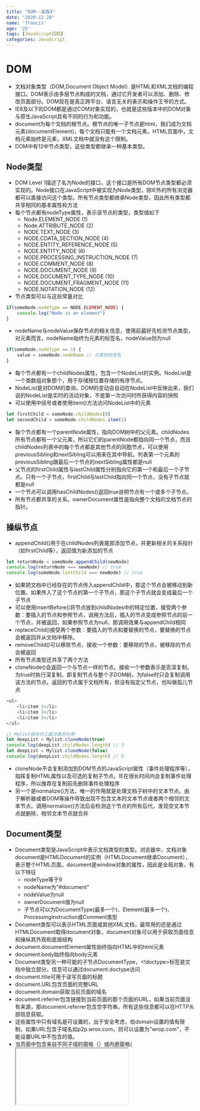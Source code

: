 ```yaml
---
title: "DOM--高程4"
date: "2020-12-28"
name: 'francis'
age: '25'
tags: [JavaScript回顾]
categories: JavaScript
---
```


# DOM

- 文档对象类型（DOM,Document Object Model）是HTML和XML文档的编程接口。DOM表示由多层节点构成的文档，通过它开发者可以添加、删除、修改页面部分。DOM现在是真正跨平台、语言无关的表示和操作王爷的方式。
- IE8及以下的DOM都是通过COM对象实现的，也就是这些版本中的DOM对象与原生JavaScript具有不同的行为和功能。
- document为每个文档的根节点。根节点的唯一子节点是html，我们成为文档元素(documentElement)，每个文档只能有一个文档元素。HTML页面中，文档元素始终是<html>元素，XML文档中就没有这个限制。
- DOM中有12中节点类型，这些类型都继承一种基本类型。

## Node类型

- DOM Level 1描述了名为Node的接口，这个接口是所有DOM节点类型都必须实现的。Node接口在JavaScript中被实现为Node类型，除IE外的所有浏览器都可以直接访问这个类型。所有节点类型都继承Node类型，因此所有类型都共享相同的基本属性和方法
- 每个节点都有nodeType属性，表示该节点的类型，类型值如下
  - Node.ELEMENT_NODE (1)
  - Node.ATTRIBUTE_NODE (2)
  - NODE.TEXT_NODE (3)
  - NODE.CDATA_SECTION_NODE (4)
  - NODE.ENTITY_REFERENCE_NODE (5)
  - NODE.ENTITY_NODE (6)
  - NODE.PROCESSING_INSTRUCTION_NODE (7)
  - NODE.COMMENT_NODE (8)
  - NODE.DOCUMENT_NODE (9)
  - NODE.DOCUMENT_TYPE_NODE (10)
  - NODE.DOCUMENT_FRAGMENT_NODE (11)
  - NODE.NOTATION_NODE (12)
- 节点类型可以与这些常量对比
<!--more-->
```js
if(someNode.nodeType == NODE.ELEMENT_NODE) {
    console.log("Node is an element")
}
```

- nodeName与nodeValue保存节点的相关信息，使用前最好先检测节点类型，对元素而言，nodeName始终为元素的标签名，nodeValue则为null

```js
if(someNode.nodeType == 1) {
    value = someNode.nodeName // 元素的标签名
}
```

- 每个节点都有一个childNodes属性，包含一个NodeList的实例。NodeList是一个类数组对象那个，用于存储按位置存储的有序节点。
- NodeList是对DOM的查询，DOM的变动会自动在NodeList中反映出来，我们说的NodeList是实时的活动对象，不是第一次访问时所获得内容的快照
- 可以使用中括号或者使用item()方法访问NodeList中的元素

```js
let firstChild = someNode.childNodes[0]
let secondChild = someNode.childNodes.item(1)
```

- 每个节点都有一个parentNode属性，指向DOM树中的父元素。childNodes所有节点都有一个父元素，所以它们的parentNode都指向同一个节点，而且childNodes列表中的每个节点都是其他节点的同胞节点，可以使用previousSibling和nextSibling可以用来在其中导航。列表第一个元素的previousSibling跟最后一个节点的nextSibling属性都是null
- 父节点的firstChild属性与lastChild属性分别指向它的第一个和最后一个子节点。只有一个子节点，firstChild与lastChild指向同一个节点，没有子节点就都是null
- 一个节点可以调用hasChildNodes()返回true说明节点有一个或多个子节点。
- 所有节点都共享的关系。ownerDocument属性是指向整个文档的文档节点的指针。

## 操纵节点

- appendChild()用于在childNodes列表尾部添加节点，并更新相关的关系指针（如firstChild等），返回值为新添加的节点

```js
let returnNode = someNode.appendChild(newNode)
console.log(returnNode === newNode) // true
console.log(someNode.lastChild === newNode) // true
```

- 如果把文档中已经存在的节点传入appendChild中，那这个节点会被移动到新位置。如果传入了这个节点的第一个子节点，那这个子节点就会变成最后一个子节点
- 可以使用insertBefore()将节点放到childNodes中的特定位置，接受两个参数：要插入的节点和参照节点，调用方法后，插入的节点变成参照节点的前一个节点，并被返回，如果参照节点为null，那调用效果与appendChild相同
- replaceChild()接受两个参数：要插入的节点和要替换的节点，要替换的节点会被返回并从文档中移除。
- removeChild()可以移除节点，接收一个参数：要移除的节点，被移除的节点会被返回
- 所有节点类型还共享了两个方法
- cloneNode()会返回一个与节点一样的节点。接收一个参数表示是否深复制。为true时执行深复制，即复制节点与整个子DOM树。为false时只会复制调用该方法的节点。返回的节点属于文档所有，但没有指定父节点，也叫做孤儿节点

```js
<ul>
    <li>item 1</li>
    <li>item 2</li>
    <li>item 3</li>
</ul>

// Mylist保存对上面元素的引用
let deepList = Mylist.cloneNode(true)
console.log(deepList.childNodes.length) // 3
let deepList = Mylist.cloneNode(false)
console.log(deepList.childNodes.length) // 0
```

- cloneNode不会复制添加到DOM节点的JavaScript属性（事件处理程序等），指挥复制HTML属性以及可选的复制子节点。IE在很长时间内会复制事件处理程序，所以推荐在复制前先删除事件处理程序
- 另一个是normalize()方法，唯一的作用就是处理文档子树中的文本节点。由于解析器或者DOM等操作导致出现不包含文本的文本节点或者两个相邻的文本节点。调用normalize()方法后会检测这个节点的所有后代，发现空文本节点就删除，相邻文本节点就合并

## Document类型

- Document类型是JavaScript中表示文档类型的类型。浏览器中，文档对象document是HTMLDocument的实例（HTMLDocument继承Document），表示整个HTML页面。document是window对象的属性，因此是全局对象，有以下特征
  - nodeType等于9
  - nodeName为"#document"
  - nodeValue为null
  - ownerDocument值为null
  - 子节点可以为DocumentType(最多一个)、Element(最多一个)、ProcessingInstruction或Comment类型
- Document类型可以表示HTML页面或其他XML文档，最常用的还是通过HTMLDocument取得document对象，document对象可以用于获取页面信息和操纵其外观和底层结构
- document.documentElement属性始终指向HTML中的html元素
- document.body始终指向body元素
- Document类型另一种可能的子节点DocumentType，<!doctype>标签是文档中独立部分，信息可以通过document.doctype访问
- document.title可用于读写页面的标题
- document.URL包含页面的完整URL
- document.domain获取当前页面的域名
- document.referrer包含链接到当前页面的那个页面的URL，如果当前页面没有来源，那document.referrer包含空字符串。所有这些信息都可以在HTTP头部信息获取。
- 这些属性中只有域名是可设置的，出于安全考虑，给domain设置的值有限制，如果URL包含子域名如p2p.wrox.com，则可以设置为"wrop.com"，不能设置URL中不包含的值。
- 当页面中包含来自不同子域的窗格（<frame>）或内嵌窗格(<iframe>)时，可以设置document.domain来绕过浏览器跨域通信的限制，实现JavaScript通信。在每个页面上把document.domain设置为相同的值，那就可以互相访问对方的JavaScript对象了。比如，一个加载自www.wrox.com的页面包含内嵌窗格，其中页面加载自p2p.wrox.com。两个页面的document.domain包含不同的字符串，内部与外部不能相互访问。要是把document.domain都设为wrox.com后就可以通信了
- 浏览器对domain还有一个限制，将document.domain设置为"wrox.com"后就不能设置回"p2p.wrox.com"

## 定位元素

- document.getElementById()接收一个参数，获取元素的id，找到了返回元素，没找到返回null，参数区分大小写，有多个相同id时返回文档中出现的第一个元素
- document.getElementsByTagName()接收一个元素的标签名，返回包含一个或多个元素的NodeList。在HTML文档中，返回一个HTMLCollection对象，也是一个实时列表。可以使用中括号或者item()方法取值。
- HTMLCollection对象有一个额外的方法namedItem()，可通过标签的name取得某一项的引用。比如
- 对于name属性的元素，也可以直接通过中括号来获取

```js
<img src="a.gif" name="myImage"/>

let images = document.getElementsByTagName('img')
let myImage = images.namedItem('myImage')
let myImage = images['myImage']
```

- 对HTMLCollection对象，中括号可接受数值索引，也可以接受字符串索引，在后台，数值索引会调用item()，字符串索引调用namedItem()
- 匹配所有元素可以传入*
- document.getElementsByName()接收一个字符串，返回具有给定name属性的元素
- document对象还暴露了几个特殊集合，这些集合也都是HTMLCollection的实例，如下
  - document.authors包含文档中所有带name属性的<a>元素
  - document.applets包含文档中的所有<applet>元素（applet元素不推荐使用，所以集合已经废弃）
  - document.forms包含文档中的所有<form>元素
  - document.images包含文档中的所有<img>元素
  - document.links包含文档中的所有带href属性的<a>元素
- 这些特殊集合都存在与HTMLDocument对象上，内容也都是实时更新的

## DOM兼容性测试

- 由于DOM有多个Level和多个部分，所以需要确定浏览器实现了哪些DOM。
- document.implementation属性是一个对象，提供了浏览器DOM实现的信息与能力。DOM Level 1在document.implementation只定义了一个方法hasFeature()，接受两个参数：特性名称和DOM版本。如果浏览器支持特性和版本就返回true

```js
let hasXmlDom = document.implementation.hasFeature('XML', '1.0')
```

- 可以用hasFeature()方法检测的特性及版本如下
  - Core: 1.0、2.0、3.0，定义属性文档结构的基本DOM
  - XML: 1.0、2.0、3.0,Core的XML拓展，增加了对CDATA区块、处理指令和实体的支持
  - HTML: 1.0、2.0，XML的HTML拓展，增加了HTML特定的元素和实体
  - Views: 2.0，文档基于某些样式的实现格式
  - StyleSheets: 2.0，文档的相关样式表
  - CSS: 2.0，Cascading Style Sheets Level 1
  - CSS2: 2.0，Cascading Style Sheets Level 1
  - Events: 2.0、3.0， 通用DOM事件
  - UIEvents: 2.0、3.0，用户界面事件
  - TextEvents: 3.0，文本输入设备触发的事件
  - MouseEvents: 2.0、3.0，鼠标触发的事件
  - MutationEvents: 2.0、3.0，DOM树变化时触发的事件
  - MutationNameEvents: 3.0，DOM元素或元素属性被重命名时触发的事件
  - HTMLEvents: 2.0，HTML 4.01事件
  - Range: 2.0，在DOM树中操作一定范围的对象和方法
  - Traversal: 2.0，遍历DOM树的方法
  - LS:3.0，文件与DOM树之间的同步加载与保存
  - LS-Async: 3.0，文件与DOM树之间的异步加载与保存
  - Validation: 3.0，修改DOM树并保证其继续有效的方法
  - XPath: 3.0，访问XML文档不同部分的语言
- 由于实现不一致，hasFeature()返回值并不可靠，方法现在已经被废弃。为了向后兼容，目前主流浏览器仍然支持这个方法，但不论检测什么都返回true

## 文档写入

- document对象早期留存了一个可以向网页输出流写入内容的能力。对应方法：write()、writeln()、open()、close()。
- write与writeln都接受一个字符串参数，可将此字符串写入网页中，write只是写入，writeln写入后还会在字符串尾部加一个换行符。

```js
document.write("<strong>" + (new Date()).toStirng() + '</strong>')
```

- write写入html标签时要注意对字符串的转义
- write在页面加载完成后调用会重写整个页面
- open跟close方法用于打开和关闭网页输出流。
- 严格的XHTML文档不支持文档写入。对于内容类型为 application/xml+xhtml的页面，这些方法无用

## Element类型

- Element表示XML或HTML元素，对外暴露访问元素标签名、子节点和属性的能力，特征如下
  - nodeType为1
  - nodeName值为元素的标签名
  - nodeValue为null
  - parentNode值为Document或Element对象
- 子节点可以使Element、Text、Comment、ProcessingInstruction、CDATASection、EntityReference类型
- 通过nodeName或tagName获取元素的标签名，两个属性返回同样的值
- HTML中，元素标签名始终以全大写表示；在XML（XHTML）中，标签名始终与源代码中的一致。所以在比较时最好将签名转为小写模式
- 所有HTML元素都通过HTMLElement类型表示，包括直接实例跟间接实例。HTMLElement直接继承Element并增加了下列属性之一，它们是所有HTML元素上都有的标准属性
  - id，元素在文档中的唯一标识符
  - title: 元素的额外信息，一般以提示条形式展示
  - lang: 元素内容的语言代码
  - dir:语言的书写方向（"ltr"表示左到右，"rtl"表示右到左）
  - className: 相当于class属性，用于指定元素的CSS类（class为关键字，不能直接用）
- 每个元素都有零个或多个属性，与属性相关的DOM方法主要有下三个
- getAttribute()、setAttribute()、removeAttribute()

```js
let div = document.getElementById('myDiv')

console.log(div.getAttribute('id'))
console.log(div.getAttribute('class'))
```

- 这里传给getAttribute的属性名与实际的属性名是一致的，所以这里传class而不是className，如果属性不存在，返回null
- getAttribute可以获取自定义的属性，在html5规范中，自定义属性名前缀应该是data-的形式
- 元素的所有属性也可以通过相应DOM元素对象的属性来获取。包括HTMLElement上得直接映射对象和所有公认的属性（不包括自定义属性）
- 通过DOM对象访问的属性中有两个属性的返回值跟使用getAttribute获取到的值不一致
  - 一个是style属性，使用getAttribute获取到的是字符串，通过DOM访问到的是一个（CSSStyleDeclaration）对象。
  - 第二个属性是事件处理程序，比如onclick，在元素上使用事件属性时，属性值是一段JavaScript代码。使用getAttribute获取到的是字符串形式的源码；通过DOM对象的属性访问事件属性时返回的是一个JavaScript函数。这是因为onclick等事件属性是可以接收函数值的
- 考虑到上面的差异，开发者一般都会放弃使用getAttribute来获取值，只使用对象属性。getAttribute主要用来获取自定义属性的值。
- setAttribute接收两个参数：要设置的属性名及属性值。属性值已存在会替换原来的值，属性不存在，就会以指定的值进行创建
- 使用setAttribute设置的属性名会规范为小写形式，所以"ID"会变成"id"
- 在DOM对象上设置自定义属性，不会自动让它变成元素的属性

```js
div.mycolor = 'red'
console.log(div.getAttribute('mycolor')) // null
```

- removeAttribute用于从元素中删除属性，将整个属性完全从元素中去掉
- Element是唯一使用attributes属性的DOM节点类型，attributes属性包含一个NamedNodeMap实例，是一个实时的集合。元素的每个属性都表现为一个Attr节点，并保存在这个NamedNodeMap对象中，NamedNodeMap对象包含下方法
  - getNamedItem(name)， 返回nodeName属性等于name的节点
  - removeNamedItem(name)，删除nodeName属性等于name的节点
  - setNamedItem(node)，向列表中添加node节点，以其nodeName作为索引
  - item(pos)，返回索引pos处的节点
- attributes属性中的每个节点的nodeName是对应属性的名字，nodeValue是属性的值。比如要取元素id属性的值

```js
let id = element.attributes.getNamedItem('id').nodeValue

// 中括号简写
let id = element.attributes['id'].nodeValue
element.attribute['id'].nodeValue = 'someOtherId'
element.attributes.removeNamedItem('id')
```

- 可以使用createElement()方法创建新元素，接收一个参数，即要创建的元素的标签名，使用createElement的同时也会把ownerDocument属性设为document
- 元素可以拥有任意多个子元素和后代元素，childNodes包含元素所有的子节点，可能是其他元素、文本节点、注释或处理命令

```js
<ul>
  <li>Item 1</li>
  <li>Item 2</li>
  <li>Item 3</li>
</ul>

<ul><li>Item 1</li><li>Item 2</li><li>Item 3</li></ul>
```

- 不同浏览器识别上面的节点时有不同的差异，有些浏览器会返回七个子节点，三个li元素，4个Text节点，要是下面的格式，就统一返回一样的3个节点数。
- 所以这种情况下我们会先检查一下节点的nodeType，在执行操作

```js
for (let i = 0; i < element.childNodes.length; i++) {
  if(element.childNodes[i].nodeType === 1) {}
}
```

- 要取得某个元素的子节点可以在元素上调用getElementsByTagName()方法，跟在document上的调用形式是一致的，只不过搜索范围变成了当前节点下

## Text类型

- Text节点由Text类型表示，包含按字面展示的纯文本，也有可能是转义后的HTML字符串，但不含有HTML代码
  - nodeType为3
  - nodeName为"#text"
  - nodeValue值为节点中包含的文本
  - parentNode值为Element对象
  - 不支持子节点
- Text节点中的文本可以用nodeValue访问，也可以通过data属性访问，修改任意一个值都会反映到另一个值上面，暴露了以下方法
  - appendData(text)，向节点末尾加text
  - deleteData(offset, count),从offset位置删除count个字符
  - insertData(offset, text)，从offset位置插入text
  - replaceData(offset, count, text)，用text文本替换从位置offset到offset + count位置的文本
  - splitText(offset)，在offset位置将文本拆为两个节点
  - substringData(offset, count)，提取从offset到offset + count的文本
  - 还可以通过length获取文本节点中包含的字符数量
- 默认情况下，包含文本内容的每个元素最多只能有一个文本节点
- 修改文本值时注意HTML或XML代码会被转为实体编码，即小于号、大于号或引号会被转义，如下

```js
div.firstChild.nodeValue = "some <strong>other</strong> message"
// 输出为 "some &lt;strong&gt;other&lt;/strong&gt;message"

```

- document.createTextNode()可以用来创建文本节点，接受一个参数，就是要插入节点的文本，跟上面的规则一样，这些要插入的值也会被转义

## Comment类型

- DOM中的注释通过Comment类型实现，特征如下
  - nodeType为8
  - nodeName值为"#comment"
  - nodeValue的值为注释的内容
  - parentNode值为Document或者Element对象
  - 不支持子节点
- Comment类型与Text类型继承自同一个基类(CharacterData)，所以有除了splitText方法外的所有Text节点操作字符串方法
- 可以使用createComment方法创造注释节点，参数为注释文本

## CDATASection类型

- CDATASection类型表示XML中特有的CDATA区块。CDATASection类型继承Text类型，因此有包括splitText方法在内的所有字符串操作方法，特点如下
  - nodeType为4
  - nodeName为"#cdata-section"
  - nodeValue值为CDATA区块的内容
  - parentNode值为Document或Element对象
  - 不支持子节点
- CDATA只会在XML文档中有效，有些旧的浏览器会将CDATA区块解析为Comment或Element

```js
<div id="myDiv"><![CDATA[This is some conent.]]></div>
```

- 这里div的第一个子节点应该是CDATASection节点，但主流的浏览器没有一个将其识别为CDATASection。在有效的XHTML文档中，这些浏览器也不能恰当的支持嵌入的CDATA区块

## DocumentType类型

- DocumentType类型的节点包含文档的文档类型(doctype)信息，特征如下
  - nodeType为10
  - nodeName值为文档类型的名称
  - nodeValue值为null
  - parentNode值为Document对象
  - 不支持子节点
- DocumentType在DOM Level 1中不支持动态创建，只能在解析文档时创建。对于支持此类型的浏览器，DocumentType对象保存在document.doctype中
- DOM Level 1规定了DocumentType类型的三个属性：name、entities、notations。
  - name为文档类型的名称
  - entities是文档类型描述的实体的NamedNodeMap
  - notations是文档类型描述的表示法的NamedNodeMap。
- 因为浏览器中文档类型通常为HTML或者XHTML类型，所以entities跟notations列表为空
- 所以只有name属性是有用的，这个属性包含文档类型的名称，即紧跟<!DOCTYPE 后面的文本

```js
<!DOCTYPE HTML PUBLIC "-//W3C// DTD HTML 4.01// EN" "http:// www.w3.org/TR/html4/strict.dtd">
console.log(document.doctype.name)  // 'html'
```

## DocumentFragment类型

- DocumentFragment类型是唯一在标记中没有对应表示的类型。DOM将文档片段定义为"轻量级"文档，能够包含和操作节点，却没有完整文档那样的消耗，特点如下
  - NodeType为11
  - nodeName值为"#document-fragment"
  - nodeValue值为null
  - parentNode值为null
  - 子节点可以是Element、ProcessingInstruction、Comment、Text、CDATASection或EntityReference
- 不能直接将文档碎片添加到文档。文档碎片充当其他要被添加到文档的节点的仓库。
- 可以使用document.createDocumentFragment()方法创建文档
- 文档类型从Node继承了所有文档类型具备的可以执行DOM操作的方法。如果文档中一个节点被添加到文档片段，那该节点会从文档树删除，不在被渲染
- 添加到文档片段的新节点也不属于文档数，也不会被渲染，可以使用appendChild方法将文档片段内容添加到文档，将文档片段当做参数传给这些方法时，文档片段的所有子节点都会被添加到文档数

```js
let fragment = document.createDocumentFragment()
for(let i = 0; i < 3; i++){
  let li = document.createElement('li')
  li.appendChild(document.createTextNode(`Item ${ i }`))
  fragment.appendChild(li)
}
document.body.appendChild(fragment)
```

## Attr类型

- 元素数据在DOM中通过Attr类型表示。Attr类型构造函数和原型在所有浏览器都可以直接访问。技术上来说，属性是存在于元素attributes属性中的节点，特征如下
  - nodeType为2
  - nodeName等于属性名
  - nodeValue为属性值
  - parentNode值为null
  - HTML中不支持子节点
  - XML中子节点可以是Text或EntityReference
- 属性节点虽然是节点，但不被认为是DOM文档树的一部分，Attr节点很少被直接引用，一般更喜欢getAttribute、removeAttribute、setAttribute方法
- Attr对象有三个属性：name、value和specified。name包含属性名，value包含属性值，specified是布尔值，表示属性使用的是默认值还是指定值
- 可以使用document.createAttribute()方法创建新的Attr节点，参数为属性名。
  
```js
let attr = document.createAttribute('align')
attr.value = 'left'
element.setAttributeNode(attr)

console.log(element.attributes['align']) // left
console.log(element.attributeNode('align').value)  // left
console.log(element.getAttribute('align')) // left
```